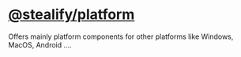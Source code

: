 # [@stealify/platform](https://platform.stealify.github.dspeed.eu)
Offers mainly platform components for other platforms like Windows, MacOS, Android ....
